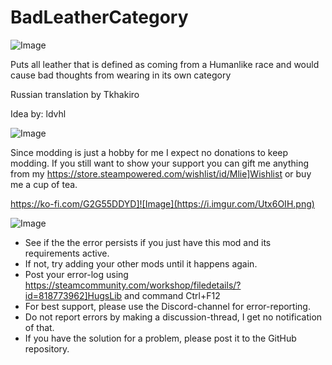 # BadLeatherCategory

![Image](https://i.imgur.com/buuPQel.png)


Puts all leather that is defined as coming from a Humanlike race and would cause bad thoughts from wearing in its own category 

Russian translation by Tkhakiro

Idea by: ldvhl 
	
![Image](https://i.imgur.com/O0IIlYj.png)

Since modding is just a hobby for me I expect no donations to keep modding. If you still want to show your support you can gift me anything from my https://store.steampowered.com/wishlist/id/Mlie]Wishlist or buy me a cup of tea.

https://ko-fi.com/G2G55DDYD]![Image](https://i.imgur.com/Utx6OIH.png)


![Image](https://i.imgur.com/PwoNOj4.png)



-  See if the the error persists if you just have this mod and its requirements active.
-  If not, try adding your other mods until it happens again.
-  Post your error-log using https://steamcommunity.com/workshop/filedetails/?id=818773962]HugsLib and command Ctrl+F12
-  For best support, please use the Discord-channel for error-reporting.
-  Do not report errors by making a discussion-thread, I get no notification of that.
-  If you have the solution for a problem, please post it to the GitHub repository.




